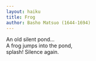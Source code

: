 ```yaml
---
layout: haiku
title: Frog
author: Basho Matsuo (1644-1694)
---
```


An old silent pond...  
A frog jumps into the pond,  
splash! Silence again.  
